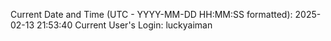Current Date and Time (UTC - YYYY-MM-DD HH:MM:SS formatted): 2025-02-13 21:53:40
Current User's Login: luckyaiman
